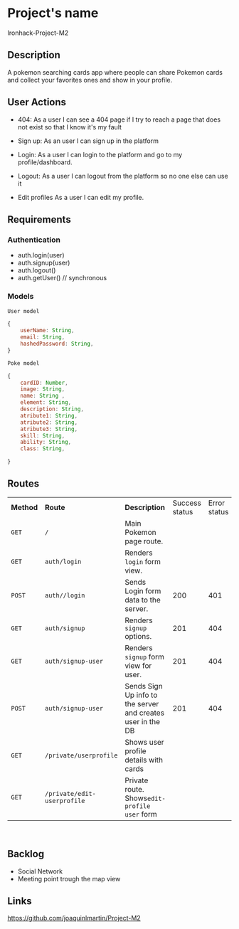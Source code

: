 # Project's name

Ironhack-Project-M2

## Description 

A pokemon searching cards app where people can share Pokemon cards and collect your favorites ones and show in your profile.

## User Actions

- 404: As a user I can see a 404 page if I try to reach a page that does not exist so that I know it's my fault

- Sign up: As an user I can sign up in the platform

- Login: As a user I can login to the platform and go to my profile/dashboard.

- Logout: As a user I can logout from the platform so no one else can use it

- Edit profiles As a user I can edit my profile.

## Requirements
### Authentication

- auth.login(user)
- auth.signup(user)
- auth.logout()
- auth.getUser() // synchronous

### Models
```js
User model

{
    userName: String,
    email: String,
    hashedPassword: String,
}

Poke model

{ 
	cardID: Number,
	image: String,
	name: String ,
	element: String,
	description: String,
	atribute1: String,
	atribute2: String,
	atribute3: String,
	skill: String,
	ability: String,
	class: String,

}
```

## Routes


|            |                                     |                                                              |                |              |                        |
| ---------- | ----------------------------------- | ------------------------------------------------------------ | -------------- | ------------ | ---------------------- |
| **Method** | **Route**                           | **Description**                                              | Success status | Error status | Request - Body         |
| `GET`      | `/`                                 | Main Pokemon page route.                                             |                |              |                        |
| `GET`      | `auth/login`                        | Renders `login` form view.                                   |                |              |                        |
| `POST`     | `auth//login`                       | Sends Login form data to the server.                         | 200            | 401          | { email, password }    |
| `GET`      | `auth/signup`                       | Renders `signup` options.                                    | 201            | 404          |                        |
| `GET`      | `auth/signup-user`                  | Renders `signup` form view for user.                         | 201            | 404          |                        |
| `POST`     | `auth/signup-user`                  | Sends Sign Up info to the server and creates user in the DB  | 201            | 404          | { email, password }    |         |
| `GET`      | `/private/userprofile`              | Shows user profile details with cards                        |                |              |                        |
| `GET`      | `/private/edit-userprofile`         | Private route. Shows`edit-profile user` form                 |                |              |               
                 

<br>

## Backlog

-  Social Network
-  Meeting point trough the map view

## Links
https://github.com/joaquinlmartin/Project-M2
